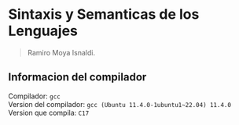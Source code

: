 # Sintaxis y Semanticas de los Lenguajes
> Ramiro Moya Isnaldi.

## Informacion del compilador

Compilador: `gcc`  
Version del compilador: `gcc (Ubuntu 11.4.0-1ubuntu1~22.04) 11.4.0`  
Version que compila: `C17`